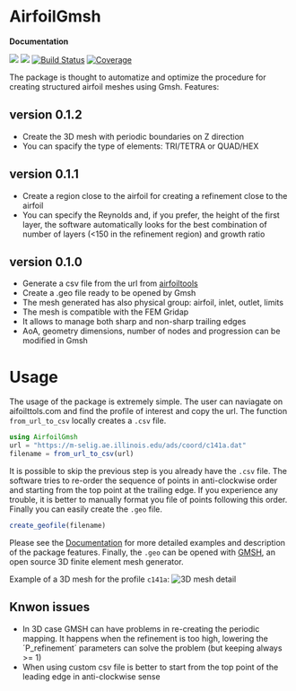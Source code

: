 # AirfoilGmsh



**Documentation**

[![](https://img.shields.io/badge/docs-stable-blue.svg)](https://carlodev.github.io/AirfoilGmsh.jl/)
[![](https://img.shields.io/badge/docs-dev-blue.svg)](https://carlodev.github.io/AirfoilGmsh.jl/)
[![Build Status](https://github.com/carlodev/AirfoilGmsh.jl/actions/workflows/CI.yml/badge.svg?branch=master)](https://github.com/carlodev/AirfoilGmsh.jl/actions/workflows/CI.yml?query=branch%3Amaster)
[![Coverage](https://codecov.io/gh/carlodev/AirfoilGmsh.jl/branch/master/graph/badge.svg)](https://codecov.io/gh/carlodev/AirfoilGmsh.jl)


The package is thought to automatize and optimize the procedure for creating structured airfoil meshes using Gmsh.
Features:

## version 0.1.2
- Create the 3D mesh with periodic boundaries on Z direction
- You can spacify the type of elements: TRI/TETRA or QUAD/HEX

## version 0.1.1
- Create a region close to the airfoil for creating a refinement close to the airfoil
- You can specify the Reynolds and, if you prefer, the height of the first layer, the software automatically 
looks for the best combination of number of layers (<150 in the refinement region) and growth ratio

## version 0.1.0
- Generate a csv file from the url from [airfoiltools](http://airfoiltools.com/) 
- Create a .geo file ready to be opened by Gmsh
- The mesh generated has also physical group: airfoil, inlet, outlet, limits
- The mesh is compatible with the FEM Gridap
- It allows to manage both sharp and non-sharp trailing edges
- AoA, geometry dimensions, number of nodes and progression can be modified in Gmsh

# Usage
The usage of the package is extremely simple.
The user can naviagate on aifoilttols.com and find the profile of interest and copy the url.
The function `from_url_to_csv` locally creates a `.csv` file.
```julia
using AirfoilGmsh
url = "https://m-selig.ae.illinois.edu/ads/coord/c141a.dat"
filename = from_url_to_csv(url)
```

It is possible to skip the previous step is you already have the `.csv` file.
The software tries to re-order the sequence of points in anti-clockwise order and starting from the top point at the trailing edge. If you experience any trouble, it is better to manually format you file of points following this order.
Finally you can easily create the `.geo` file.

```julia
create_geofile(filename)
```
Please see the [Documentation](https://carlodev.github.io/AirfoilGmsh.jl/) for more detailed examples and description of the package features.
Finally, the `.geo` can be opened with [GMSH](https://gmsh.info/), an open source 3D finite element mesh generator.

Example of a 3D mesh for the profile `c141a`:
![3D mesh detail](https://github.com/carlodev/AirfoilGmsh.jl/tree/master/docs/imgs/detail_c141a3D.png)

## Knwon issues
- In 3D case GMSH can have problems in re-creating the periodic mapping. It happens when the refinement is too high, lowering the ´P_refinement´ parameters can solve the problem (but keeping always >= 1)
- When using custom csv file is better to start from the top point of the leading edge in anti-clockwise sense
